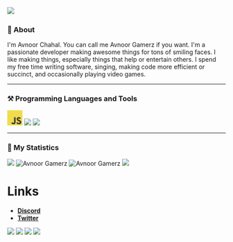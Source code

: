 <a href = "https://avnoor-gamerz.github.io/">
<img src = "https://cdn.discordapp.com/attachments/762630523536408596/831099697435377684/Avnoor-Gamerz-banner.gif" />
</a>


### :bust_in_silhouette: About
I'm Avnoor Chahal. You can call me Avnoor Gamerz if you want. I'm a passionate developer making awesome things for tons of smiling faces. I like making things, especially things that help or entertain others. I spend my free time writing software, singing, making code more efficient or succinct, and occasionally playing video games.

<hr>


### ⚒️ Programming Languages and Tools
<img width="35px" src="https://raw.githubusercontent.com/github/explore/80688e429a7d4ef2fca1e82350fe8e3517d3494d/topics/javascript/javascript.png"/>
<img width="35px" src="https://cdn.discordapp.com/emojis/740222847586271383.png?v=1"/>
<img width="35px" src="https://cdn.discordapp.com/attachments/748808131865215004/772150093624508436/code512.png"/>

<hr>

### 🔖 My Statistics
![](https://github-readme-streak-stats.herokuapp.com/?user=Avnoor-Gamerz&theme=dark&hide_border=true)
![Avnoor Gamerz](https://github-readme-stats.vercel.app/api?username=Avnoor-Gamerz&show_icons=true&theme=tokyonight&hide=["issues"])
![Avnoor Gamerz](https://github-readme-stats.vercel.app/api/top-langs?username=Avnoor-Gamerz&show_icons=true&theme=tokyonight&layout=compact)
[![](https://spotify-github-profile.vercel.app/api/view?uid=zrei8evwinfjy9d27fjon68hh&cover_image=true&theme=novatorem)](https://spotify-github-profile.vercel.app/api/view?uid=zrei8evwinfjy9d27fjon68hh&redirect=true)

# Links
- **[Discord](https://discord.gg/4a4sXGh3HH)**
- **[Twitter](https://twitter.com/AvnoorGamerz)**

![](https://komarev.com/ghpvc/?username=Avnoor-Gamerz&style=flat-square)
![](https://img.shields.io/endpoint?label=status&logo=discord&logoColor=white&url=https%3A%2F%2Fdev.discordprofiles.me%2Fapi%2Fbadge%2Fstatus%2F732137013620244512)
![](hhttps://img.shields.io/endpoint?label=coding&url=https%3A%2F%2Fdev.discordprofiles.me%2Fapi%2Fbadge%2Fvscode%2F732137013620244512)
![](https://img.shields.io/endpoint?url=https%3A%2F%2Fdev.discordprofiles.me%2Fapi%2Fbadge%2FSpotify%2F732137013620244512)

</div>
